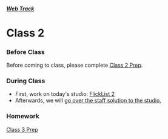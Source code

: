 ##### [Web Track](../..)

# Class 2

### Before Class
Before coming to class, please complete [Class 2 Prep](../class2-prep).

### During Class
* First, work on today's studio: [FlickList 2](../studios/flicklist-2)
* Afterwards, we will <a href="https://youtu.be/9RoQL9rtQtU" target="_blank">go over the staff solution to the studio.</a>

### Homework
[Class 3 Prep](../class3-prep)

